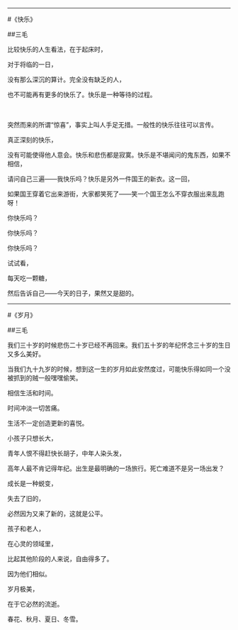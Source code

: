 -------
#《快乐》

##三毛



比较快乐的人生看法，在于起床时，

对于将临的一日，

没有那么深沉的算计。完全没有缺乏的人，

也不可能再有更多的快乐了。快乐是一种等待的过程。

　

突然而来的所谓“惊喜”，事实上叫人手足无措。一般性的快乐往往可以言传。

真正深刻的快乐，

没有可能使得他人意会。快乐和悲伤都是寂寞。快乐是不堪闻问的鬼东西，如果不相信，

请问自己三遍——我快乐吗？快乐是另外一件国王的新衣。这一回，

如果国王穿着它出来游街，大家都笑死了——笑一个国王怎么不穿衣服出来乱跑呀！

你快乐吗？

你快乐吗？

你快乐吗？

试试看，

每天吃一颗糖，

然后告诉自己——今天的日子，果然又是甜的。


-------


#《岁月》

##三毛

我们三十岁的时候悲伤二十岁已经不再回来。我们五十岁的年纪怀念三十岁的生日又多么美好。

当我们九十九岁的时候，想到这一生的岁月如此安然度过，可能快乐得如同一个没被抓到的贼一般嘿嘿偷笑。

相信生活和时间。

时间冲淡一切苦痛。

生活不一定创造更新的喜悦。

小孩子只想长大，

青年人恨不得赶快长胡子，中年人染头发，

高年人最不肯记得年纪。出生是最明确的一场旅行。死亡难道不是另一场出发？

成长是一种蜕变，

失去了旧的，

必然因为又来了新的，这就是公平。

孩子和老人，

在心灵的领域里，

比起其他阶段的人来说，自由得多了。

因为他们相似。

岁月极美，

在于它必然的流逝。

春花、秋月、夏日、冬雪。